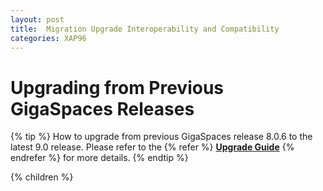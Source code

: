 ```yaml
---
layout: post
title:  Migration Upgrade Interoperability and Compatibility
categories: XAP96
---
```


# Upgrading from Previous GigaSpaces Releases

{% tip %}
How to upgrade from previous GigaSpaces release 8.0.6 to the latest 9.0 release. Please refer to the {% refer %} **[Upgrade Guide](http://wiki.gigaspaces.com/wiki/display/RN/Upgrading+to+9.0.X)** {% endrefer %} for more details.
{% endtip %}

{% children %}
